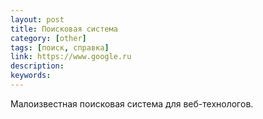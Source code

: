 ```yaml
---
layout: post
title: Поисковая система
category: [other]
tags: [поиск, справка]
link: https://www.google.ru
description:
keywords:
---
```


<p>Малоизвестная поисковая система для веб-технологов.</p>
